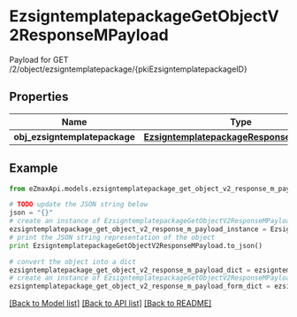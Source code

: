 # EzsigntemplatepackageGetObjectV2ResponseMPayload

Payload for GET /2/object/ezsigntemplatepackage/{pkiEzsigntemplatepackageID}

## Properties
Name | Type | Description | Notes
------------ | ------------- | ------------- | -------------
**obj_ezsigntemplatepackage** | [**EzsigntemplatepackageResponseCompound**](EzsigntemplatepackageResponseCompound.md) |  | 

## Example

```python
from eZmaxApi.models.ezsigntemplatepackage_get_object_v2_response_m_payload import EzsigntemplatepackageGetObjectV2ResponseMPayload

# TODO update the JSON string below
json = "{}"
# create an instance of EzsigntemplatepackageGetObjectV2ResponseMPayload from a JSON string
ezsigntemplatepackage_get_object_v2_response_m_payload_instance = EzsigntemplatepackageGetObjectV2ResponseMPayload.from_json(json)
# print the JSON string representation of the object
print EzsigntemplatepackageGetObjectV2ResponseMPayload.to_json()

# convert the object into a dict
ezsigntemplatepackage_get_object_v2_response_m_payload_dict = ezsigntemplatepackage_get_object_v2_response_m_payload_instance.to_dict()
# create an instance of EzsigntemplatepackageGetObjectV2ResponseMPayload from a dict
ezsigntemplatepackage_get_object_v2_response_m_payload_form_dict = ezsigntemplatepackage_get_object_v2_response_m_payload.from_dict(ezsigntemplatepackage_get_object_v2_response_m_payload_dict)
```
[[Back to Model list]](../README.md#documentation-for-models) [[Back to API list]](../README.md#documentation-for-api-endpoints) [[Back to README]](../README.md)


